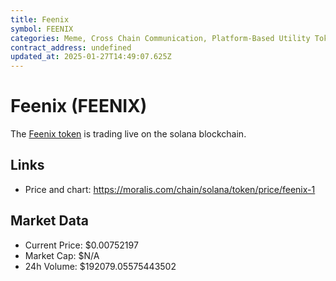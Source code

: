 ```yaml
---
title: Feenix
symbol: FEENIX
categories: Meme, Cross Chain Communication, Platform-Based Utility Tokens
contract_address: undefined
updated_at: 2025-01-27T14:49:07.625Z
---
```


# Feenix (FEENIX)
The [Feenix token](https://moralis.com/chain/solana/token/price/feenix-1) is trading live on the solana blockchain.

## Links
- Price and chart: https://moralis.com/chain/solana/token/price/feenix-1

## Market Data
- Current Price: $0.00752197
- Market Cap: $N/A
- 24h Volume: $192079.05575443502

